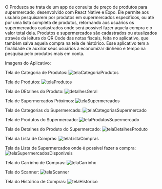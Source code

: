 O Produsca se trata de um app de consulta de preço de produtos para supermercado, desenvolvido com React Native e Expo. 
Ele permite aos usuário pesquisarem por produtos em supermercados específicos, ou até por uma lista completa de produtos, retornando aos usuários os supermercados 
cadastrados onde será possível fazer aquela compra e o valor total dela. 
Produtos e supermercados são cadastrados ou atualizados através da leitura do QR Code das notas fiscais, feita no aplicativo, que também salva aquela compra 
na tela de histórico. Esse aplicativo tem a finalidade de auxiliar seus usuários a economizar dinheiro e tempo na pesquisa pelo produtos mais em conta.

Imagens do Aplicativo:

Tela de Categoria de Produtos:
![telaCategoriaProdutos](https://github.com/ThiagoCSgit/Produsca/assets/57235729/106ce42c-75bb-472f-a475-6d6c91bb3da4)

Tela de Produtos:
![telaProdutos](https://github.com/ThiagoCSgit/Produsca/assets/57235729/2fc85e83-0009-4e39-ae9f-019cdd3aee8a)

Tela de DEtalhes do Produto: 
![detalhesGeral](https://github.com/ThiagoCSgit/Produsca/assets/57235729/fa39710f-8deb-422c-b2e5-f3d81d9c809a)

Tela de Supermercados Próximos:
![telaSupermercados](https://github.com/ThiagoCSgit/Produsca/assets/57235729/ba957948-4672-48b4-aa0a-514d403454c9)

Tela de Categorias do Supermercado:
![telaCategoriasSupermercado](https://github.com/ThiagoCSgit/Produsca/assets/57235729/58f4e6f2-cec1-41f9-9b22-24517bb6e80a)

Tela de Produtos do Supermercado:
![telaProdutosSupermercado](https://github.com/ThiagoCSgit/Produsca/assets/57235729/505d0db3-6482-4e90-a703-0ca28a37064a)

Tela de Detalhes do Produto do Supermercado:
![telaDetalhesProduto](https://github.com/ThiagoCSgit/Produsca/assets/57235729/b8184353-7fa5-496e-818a-ca151f1acad8)

Tela da Lista de Compras:
![telaListaCompras](https://github.com/ThiagoCSgit/Produsca/assets/57235729/a92dd70b-855e-4406-8a48-6271bc8774f0)

Tela da Lista de Supermercados onde é possível fazer a compra:
![telaSupermercadosDisponiveis](https://github.com/ThiagoCSgit/Produsca/assets/57235729/7663d312-333c-4b51-b936-158c86a0291d)

Tela do Carrinho de Compras:
![telaCarrinho](https://github.com/ThiagoCSgit/Produsca/assets/57235729/6f0d4c16-a498-4601-a49c-49d60c3a3ce8)

Tela do Scanner:
![telaScanner](https://github.com/ThiagoCSgit/Produsca/assets/57235729/c60063c4-dd87-4314-bd74-ff4c2ad1a2d4)

Tela do Histórico de Compras:
![telaHistorico](https://github.com/ThiagoCSgit/Produsca/assets/57235729/209e4e93-5490-4807-9e20-35e8647fd968)

